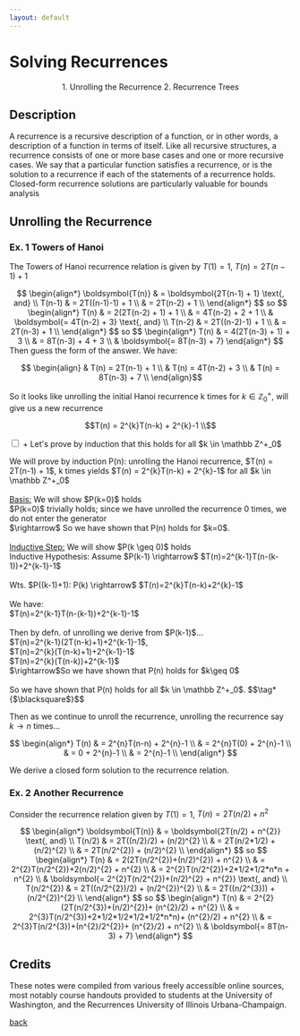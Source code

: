 ```yaml
---
layout: default
---
```


# Solving Recurrences

<p align="center">
  1. Unrolling the Recurrence
  2. Recurrence Trees
</p>

## Description

A recurrence is a recursive description of a function, or in other words, a description of a function in terms of itself. Like all recursive structures, a recurrence consists of one or more base cases and one or more recursive cases. We say that a particular function satisfies a recurrence, or is the solution to a recurrence if each of the statements of a recurrence holds. Closed-form recurrence solutions are particularly valuable for bounds analysis 

## Unrolling the Recurrence
### Ex. 1 Towers of Hanoi
The Towers of Hanoi recurrence relation is given by $T(1) = 1$, $T(n) = 2T(n-1) + 1$
<center>
$$
\begin{align*}
\boldsymbol{T(n)} & = \boldsymbol{2T(n-1) + 1} \text{, and} \\
T(n-1) & = 2T((n-1)-1) + 1 \\
& = 2T(n-2) + 1 \\
\end{align*}
$$
so
$$
\begin{align*}
T(n) & = 2(2T(n-2) + 1) + 1 \\
& = 4T(n-2) + 2 + 1 \\
& \boldsymbol{= 4T(n-2) + 3} \text{, and} \\
T(n-2) & = 2T((n-2)-1) + 1 \\
& = 2T(n-3) + 1 \\
\end{align*}
$$
so
$$
\begin{align*}
T(n) & = 4(2T(n-3) + 1) + 3 \\
& = 8T(n-3) + 4 + 3 \\
& \boldsymbol{= 8T(n-3) + 7}
\end{align*}
$$  
</center>
Then guess the form of the answer. We have: 

$$
\begin{align}
& T(n) = 2T(n-1) + 1 \\
& T(n) = 4T(n-2) + 3 \\
& T(n) = 8T(n-3) + 7 \\
\end{align}$$

So it looks like unrolling the initial Hanoi recurrence k times for $k \in \mathbb Z^+_0$, will give us a new recurrence

$$T(n) = 2^{k}T(n-k) + 2^{k}-1 \\$$

<div class="accordion" id="accordion1">
  <div class="accordion-item">
    <input type="checkbox" class="accordion-input" id="1-1">
    <label class="accordion-header" for="1-1">+ Let's prove by induction that this holds for all $k \in \mathbb Z^+_0$</label>
    <div class="accordion-content">
      <p>
      We will prove by induction P(n): unrolling the Hanoi recurrence, $T(n) = 2T(n-1) + 1$, k times yields $T(n) = 2^{k}T(n-k) + 2^{k}-1$ for all $k \in \mathbb Z^+_0$<br><br> 
      <u>Basis:</u> We will show $P(k=0)$ holds<br>
      $P(k=0)$ trivially holds; since we have unrolled the recurrence 0 times, we do not enter the generator<br>
      $\rightarrow$ So we have shown that P(n) holds for $k=0$.<br><br>
      <u>Inductive Step:</u> We will show $P(k \geq 0)$ holds<br> 
      Inductive Hypothesis:
      Assume $P(k-1) \rightarrow$ $T(n)=2^{k-1}T(n-(k-1))+2^{k-1}-1$<br><br>
      Wts. $P((k-1)+1): P(k) \rightarrow$ $T(n)=2^{k}T(n-k)+2^{k}-1$<br><br>
      We have:<br>
      $T(n)=2^{k-1}T(n-(k-1))+2^{k-1}-1$<br><br>
      Then by defn. of unrolling we derive from $P(k-1)$...<br>
      $T(n)=2^{k-1}(2T(n-k)+1)+2^{k-1}-1$, <br>
      $T(n)=2^{k}(T(n-k)+1)+2^{k-1}-1$<br>
      $T(n)=2^{k}(T(n-k))+2^{k-1}$<br>
      $\rightarrow$So we have shown that P(n) holds for $k\geq 0$<br><br>
      So we have shown that P(n) holds for all $k \in \mathbb Z^+_0$.
      $$\tag*{$\blacksquare$}$$
      </p>
    </div>
  </div>
</div>

Then as we continue to unroll the recurrence, unrolling the recurrence say $k \rightarrow n$ times...

$$
\begin{align*}
T(n) & = 2^{n}T(n-n) + 2^{n}-1 \\
& = 2^{n}T(0) + 2^{n}-1 \\
& = 0 + 2^{n}-1 \\
& = 2^{n}-1 \\
\end{align*}
$$

We derive a closed form solution to the recurrence relation.

### Ex. 2 Another Recurrence
Consider the recurrence relation given by $T(1) = 1$, $T(n) = 2T(n/2) + n^{2}$
<center>
$$
\begin{align*}
\boldsymbol{T(n)} & = \boldsymbol{2T(n/2) + n^{2}} \text{, and} \\
T(n/2) & = 2T((n/2)/2) + (n/2)^{2} \\
& = 2T(n/2*1/2) + (n/2)^{2} \\
& = 2T(n/2^{2}) + (n/2)^{2} \\
\end{align*}
$$
so
$$
\begin{align*}
T(n) & = 2(2T(n/2^{2})+(n/2)^{2}) + n^{2} \\
& = 2^{2}T(n/2^{2})+2(n/2)^{2} + n^{2} \\
& = 2^{2}T(n/2^{2})+2*1/2*1/2*n*n + n^{2} \\
& \boldsymbol{= 2^{2}T(n/2^{2})+(n/2)^{2} + n^{2}} \text{, and} \\
T(n/2^{2}) & = 2T((n/2^{2})/2) + (n/2^{2})^{2} \\
& = 2T((n/2^{3})) + (n/2^{2})^{2} \\
\end{align*}
$$
so
$$
\begin{align*}
T(n) & = 2^{2}(2T(n/2^{3})+(n/2)^{2})+ (n^{2}/2) + n^{2} \\
& = 2^{3}T(n/2^{3})+2*1/2*1/2*1/2*1/2*n*n)+ (n^{2}/2) + n^{2} \\
& = 2^{3}T(n/2^{3})+(n^{2}/2^{2})+ (n^{2}/2) + n^{2} \\
& \boldsymbol{= 8T(n-3) + 7}
\end{align*}
$$  
</center>

## Credits
These notes were compiled from various freely accessible online sources, most notably course handouts provided to students at the University of Washington, and the 
Recurrences University of Illinois Urbana-Champaign.

[back](./)

